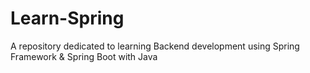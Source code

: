 # Learn-Spring
A repository dedicated to learning Backend development using Spring Framework &amp; Spring Boot with Java 
